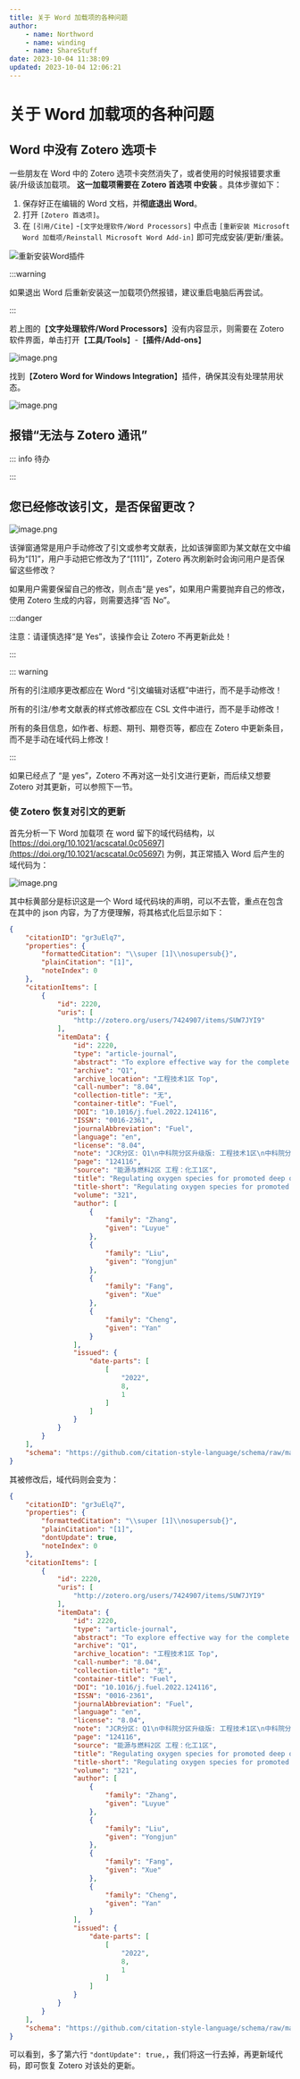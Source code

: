 ```yaml
---
title: 关于 Word 加载项的各种问题
author:
    - name: Northword
    - name: winding
    - name: ShareStuff
date: 2023-10-04 11:38:09
updated: 2023-10-04 12:06:21
---
```


# 关于 Word 加载项的各种问题

## Word 中没有 Zotero 选项卡

一些朋友在 Word 中的 Zotero 选项卡突然消失了，或者使用的时候报错要求重装/升级该加载项。 **这一加载项需要在 Zotero 首选项 中安装** 。具体步骤如下：

1. 保存好正在编辑的 Word 文档，并**彻底退出 Word**。
2. 打开 `[Zotero 首选项]`。
3. 在 `[引用/Cite]` -`[文字处理软件/Word Processors]` 中点击 `[重新安装 Microsoft Word 加载项/Reinstall Microsoft Word Add-in]` 即可完成安装/更新/重装。

![重新安装Word插件](../../assets/image-settings-reinstalll-word-plugin.png)

:::warning

如果退出 Word 后重新安装这一加载项仍然报错，建议重启电脑后再尝试。

:::

若上图的【**文字处理软件/Word Processors**】没有内容显示，则需要在 Zotero 软件界面，单击打开【**工具/Tools**】-【**插件/Add-ons**】

![image.png](../../assets/image-tools-addon.png)

找到【**Zotero Word for Windows Integration**】插件，确保其没有处理禁用状态。

![image.png](../../assets/image-zotero-addon-manager.png)

## 报错“无法与 Zotero 通讯”

::: info 待办

:::

## 您已经修改该引文，是否保留更改？

![image.png](../../assets/image-word-确认保存修改.png)

该弹窗通常是用户手动修改了引文或参考文献表，比如该弹窗即为某文献在文中编码为“[1]”，用户手动把它修改为了“[111]”，Zotero 再次刷新时会询问用户是否保留这些修改？

如果用户需要保留自己的修改，则点击“是 yes”，如果用户需要抛弃自己的修改，使用 Zotero 生成的内容，则需要选择“否 No”。

:::danger

注意：请谨慎选择“是 Yes”，该操作会让 Zotero 不再更新此处！

:::

::: warning

所有的引注顺序更改都应在 Word “引文编辑对话框”中进行，而不是手动修改！

所有的引注/参考文献表的样式修改都应在 CSL 文件中进行，而不是手动修改！

所有的条目信息，如作者、标题、期刊、期卷页等，都应在 Zotero 中更新条目，而不是手动在域代码上修改！

:::

如果已经点了 “是 yes”，Zotero 不再对这一处引文进行更新，而后续又想要 Zotero 对其更新，可以参照下一节。

### 使 Zotero 恢复对引文的更新

首先分析一下 Word 加载项 在 word 留下的域代码结构，以 [https://doi.org/10.1021/acscatal.0c05697](https://doi.org/10.1021/acscatal.0c05697) 为例，其正常插入 Word 后产生的域代码为：

![image.png](../../assets/image-word-域代码.png)

其中标黄部分是标识这是一个 Word 域代码块的声明，可以不去管，重点在包含在其中的 json 内容，为了方便理解，将其格式化后显示如下：

```json
{
    "citationID": "gr3uElq7",
    "properties": {
        "formattedCitation": "\\super [1]\\nosupersub{}",
        "plainCitation": "[1]",
        "noteIndex": 0
    },
    "citationItems": [
        {
            "id": 2220,
            "uris": [
                "http://zotero.org/users/7424907/items/SUW7JYI9"
            ],
            "itemData": {
                "id": 2220,
                "type": "article-journal",
                "abstract": "To explore effective way for the complete catalytic degradation of toluene at low temperature, catalysts with diverse activity of adsorbed oxygen (Oads) and lattice oxygen (Olatt) are synthesized by introducing Sr2+ into the birnessite structure. Sr modification highly improved low-temperature catalytic activity and CO2 selectivity of toluene oxidation under moist condition, especially on the BS-7.5 (Sr:Mn = 0.075) catalyst. A series of physiochemical characterizations and DFT calculations identified abundant Olatt with higher activity in Sr-doped birnessite and higher activity of Oads in pure birnessite. In situ DRIFTS analysis further confirmed that activation of Olatt introduced by Sr replacement of Mn governed the reaction process towards continuous deep oxidation of toluene. These findings provide a deeper understanding of the mechanism of toluene degradation and strongly pave a way for improving the complete catalytic oxidation performance of VOCs at low temperature over MnO2 catalysts from the aspect of regulating active oxygen-related properties.",
                "archive": "Q1",
                "archive_location": "工程技术1区 Top",
                "call-number": "8.04",
                "collection-title": "无",
                "container-title": "Fuel",
                "DOI": "10.1016/j.fuel.2022.124116",
                "ISSN": "0016-2361",
                "journalAbbreviation": "Fuel",
                "language": "en",
                "license": "8.04",
                "note": "JCR分区: Q1\n中科院分区升级版: 工程技术1区\n中科院分区基础版: 工程技术2区\n影响因子: 8.04\n5年影响因子: 6.63\nEI: 是",
                "page": "124116",
                "source": "能源与燃料2区 工程：化工1区",
                "title": "Regulating oxygen species for promoted deep oxidation of toluene: A comparative study of adsorbed oxygen and lattice oxygen",
                "title-short": "Regulating oxygen species for promoted deep oxidation of toluene",
                "volume": "321",
                "author": [
                    {
                        "family": "Zhang",
                        "given": "Luyue"
                    },
                    {
                        "family": "Liu",
                        "given": "Yongjun"
                    },
                    {
                        "family": "Fang",
                        "given": "Xue"
                    },
                    {
                        "family": "Cheng",
                        "given": "Yan"
                    }
                ],
                "issued": {
                    "date-parts": [
                        [
                            "2022",
                            8,
                            1
                        ]
                    ]
                }
            }
        }
    ],
    "schema": "https://github.com/citation-style-language/schema/raw/master/csl-citation.json"
}
```

其被修改后，域代码则会变为：

```json {6}
{
    "citationID": "gr3uElq7",
    "properties": {
        "formattedCitation": "\\super [1]\\nosupersub{}",
        "plainCitation": "[1]",
        "dontUpdate": true,
        "noteIndex": 0
    },
    "citationItems": [
        {
            "id": 2220,
            "uris": [
                "http://zotero.org/users/7424907/items/SUW7JYI9"
            ],
            "itemData": {
                "id": 2220,
                "type": "article-journal",
                "abstract": "To explore effective way for the complete catalytic degradation of toluene at low temperature, catalysts with diverse activity of adsorbed oxygen (Oads) and lattice oxygen (Olatt) are synthesized by introducing Sr2+ into the birnessite structure. Sr modification highly improved low-temperature catalytic activity and CO2 selectivity of toluene oxidation under moist condition, especially on the BS-7.5 (Sr:Mn = 0.075) catalyst. A series of physiochemical characterizations and DFT calculations identified abundant Olatt with higher activity in Sr-doped birnessite and higher activity of Oads in pure birnessite. In situ DRIFTS analysis further confirmed that activation of Olatt introduced by Sr replacement of Mn governed the reaction process towards continuous deep oxidation of toluene. These findings provide a deeper understanding of the mechanism of toluene degradation and strongly pave a way for improving the complete catalytic oxidation performance of VOCs at low temperature over MnO2 catalysts from the aspect of regulating active oxygen-related properties.",
                "archive": "Q1",
                "archive_location": "工程技术1区 Top",
                "call-number": "8.04",
                "collection-title": "无",
                "container-title": "Fuel",
                "DOI": "10.1016/j.fuel.2022.124116",
                "ISSN": "0016-2361",
                "journalAbbreviation": "Fuel",
                "language": "en",
                "license": "8.04",
                "note": "JCR分区: Q1\n中科院分区升级版: 工程技术1区\n中科院分区基础版: 工程技术2区\n影响因子: 8.04\n5年影响因子: 6.63\nEI: 是",
                "page": "124116",
                "source": "能源与燃料2区 工程：化工1区",
                "title": "Regulating oxygen species for promoted deep oxidation of toluene: A comparative study of adsorbed oxygen and lattice oxygen",
                "title-short": "Regulating oxygen species for promoted deep oxidation of toluene",
                "volume": "321",
                "author": [
                    {
                        "family": "Zhang",
                        "given": "Luyue"
                    },
                    {
                        "family": "Liu",
                        "given": "Yongjun"
                    },
                    {
                        "family": "Fang",
                        "given": "Xue"
                    },
                    {
                        "family": "Cheng",
                        "given": "Yan"
                    }
                ],
                "issued": {
                    "date-parts": [
                        [
                            "2022",
                            8,
                            1
                        ]
                    ]
                }
            }
        }
    ],
    "schema": "https://github.com/citation-style-language/schema/raw/master/csl-citation.json"
}
```

可以看到，多了第六行 `"dontUpdate": true,`，我们将这一行去掉，再更新域代码，即可恢复 Zotero 对该处的更新。
